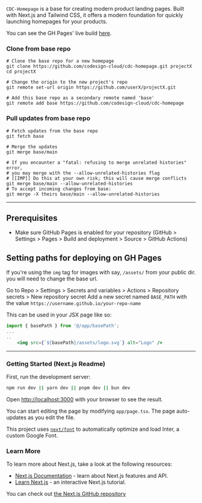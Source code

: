 
`CDC-Homepage` is a base for creating modern product landing pages. Built with Next.js and Tailwind CSS, it offers a modern foundation for quickly launching homepages for your products.

You can see the GH Pages' live build [here](https://codesign-cloud.github.io/cdc-homepage/).

### Clone from base repo

``````
# Clone the base repo for a new homepage
git clone https://github.com/codesign-cloud/cdc-homepage.git projectX
cd projectX
``````

``````
# Change the origin to the new project's repo
git remote set-url origin https://github.com/userX/projectX.git
``````

``````
# Add this base repo as a secondary remote named 'base'
git remote add base https://github.com/codesign-cloud/cdc-homepage
``````

### Pull updates from base repo
`````
# Fetch updates from the base repo
git fetch base
`````

`````
# Merge the updates
git merge base/main

# If you encounter a "fatal: refusing to merge unrelated histories" error, 
# you may merge with the --allow-unrelated-histories flag 
# [[IMP]] Do this at your own risk; this will cause merge conflicts
git merge base/main --allow-unrelated-histories
# To accept incoming changes from base:
git merge -X theirs base/main --allow-unrelated-histories

`````

------------------------------------

## Prerequisites
- Make sure GitHub Pages is enabled for your repository (GitHub > Settings > Pages > Build and deployment > Source > GitHub Actions)

## Setting paths for deploying on GH Pages
If you're using the `img` tag for images with say, `/assets/` from your public dir. you will need to change the base url.

Go to Repo > Settings > Secrets and variables > Actions > Repository secrets > New repository secret
Add a new secret named `BASE_PATH` with the value `https://username.github.io/your-repo-name`

This can be used in your JSX page like so:
```jsx
import { basePath } from '@/app/basePath';
...
..
    <img src={`${basePath}/assets/logo.svg`} alt="Logo" />
```

------------------------------------ 

### Getting Started (Next.js Readme)

First, run the development server:

```bash
npm run dev || yarn dev || pnpm dev || bun dev
```

Open [http://localhost:3000](http://localhost:3000) with your browser to see the result.

You can start editing the page by modifying `app/page.tsx`. The page auto-updates as you edit the file.

This project uses [`next/font`](https://nextjs.org/docs/basic-features/font-optimization) to automatically optimize and load Inter, a custom Google Font.

### Learn More

To learn more about Next.js, take a look at the following resources:

- [Next.js Documentation](https://nextjs.org/docs) - learn about Next.js features and API.
- [Learn Next.js](https://nextjs.org/learn) - an interactive Next.js tutorial.

You can check out [the Next.js GitHub repository](https://github.com/vercel/next.js/)
